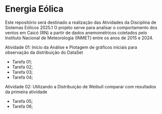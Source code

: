 # Energia Eólica

Este repositório será destinado a realização das Atividades da Disciplina de Sistemas Eólicos 2025.1
O projeto serve para analisar o comportamento dos ventos em Caicó (RN) a partir de dados anemométricos coletados pelo Instituto Nacional de Meteorologia (INMET) entre os anos de 2015 e 2024.

Atividade 01:
Início da Análise e Plotagem de gráficos iniciais para observação da distribuição do DataSet
- Tarefa 01;
- Tarefa 02;
- Tarefa 03;
- Tarefa 04;

Atividade 02:
Utilizando a Distribuição de Weibull comparar com resultados da primeira atividade
- Tarefa 05;
- Tarefa 06;

